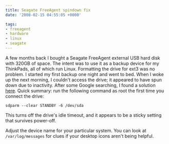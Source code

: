 ```yaml
---
title: Seagate FreeAgent spindown fix
date: '2008-02-15 04:55:05 +0000'

tags:
- freeagent
- hardware
- linux
- seagate
---
```

A few months back I bought a Seagate FreeAgent external USB hard disk with 320GB of space.  The intent was to use it as a backup device for my ThinkPads, all of which run Linux.  Formatting the drive for ext3 was no problem.  I started my first backup one night and went to bed.  When I woke up the next morning, I couldn't access the drive; it appeared to have spun down due to inactivity.  After some Google searching, I found a solution [here](http://alienghic.livejournal.com/382903.html).   Quick summary: run the following command as root the first time you connect the drive:
```
sdparm --clear STANDBY -6 /dev/sda
```

This turns off the drive's idle timeout, and it appears to be a sticky setting that survives power-off.

Adjust the device name for your particular system.  You can look at `/var/log/messages` for clues if your desktop icons aren't being helpful.
